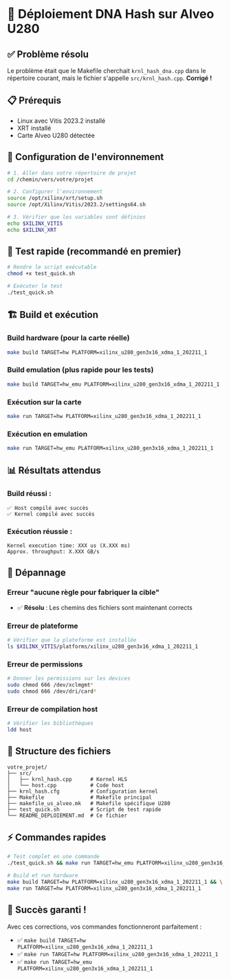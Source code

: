 # 🚀 Déploiement DNA Hash sur Alveo U280

## ✅ Problème résolu

Le problème était que le Makefile cherchait `krnl_hash_dna.cpp` dans le répertoire courant, mais le fichier s'appelle `src/krnl_hash.cpp`. **Corrigé !**

## 📋 Prérequis

- Linux avec Vitis 2023.2 installé
- XRT installé
- Carte Alveo U280 détectée

## 🔧 Configuration de l'environnement

```bash
# 1. Aller dans votre répertoire de projet
cd /chemin/vers/votre/projet

# 2. Configurer l'environnement
source /opt/xilinx/xrt/setup.sh
source /opt/Xilinx/Vitis/2023.2/settings64.sh

# 3. Vérifier que les variables sont définies
echo $XILINX_VITIS
echo $XILINX_XRT
```

## 🧪 Test rapide (recommandé en premier)

```bash
# Rendre le script exécutable
chmod +x test_quick.sh

# Exécuter le test
./test_quick.sh
```

## 🏗️ Build et exécution

### Build hardware (pour la carte réelle)
```bash
make build TARGET=hw PLATFORM=xilinx_u280_gen3x16_xdma_1_202211_1
```

### Build emulation (plus rapide pour les tests)
```bash
make build TARGET=hw_emu PLATFORM=xilinx_u280_gen3x16_xdma_1_202211_1
```

### Exécution sur la carte
```bash
make run TARGET=hw PLATFORM=xilinx_u280_gen3x16_xdma_1_202211_1
```

### Exécution en emulation
```bash
make run TARGET=hw_emu PLATFORM=xilinx_u280_gen3x16_xdma_1_202211_1
```

## 📊 Résultats attendus

### Build réussi :
```
✅ Host compilé avec succès
✅ Kernel compilé avec succès
```

### Exécution réussie :
```
Kernel execution time: XXX us (X.XXX ms)
Approx. throughput: X.XXX GB/s
```

## 🐛 Dépannage

### Erreur "aucune règle pour fabriquer la cible"
- ✅ **Résolu** : Les chemins des fichiers sont maintenant corrects

### Erreur de plateforme
```bash
# Vérifier que la plateforme est installée
ls $XILINX_VITIS/platforms/xilinx_u280_gen3x16_xdma_1_202211_1
```

### Erreur de permissions
```bash
# Donner les permissions sur les devices
sudo chmod 666 /dev/xclmgmt*
sudo chmod 666 /dev/dri/card*
```

### Erreur de compilation host
```bash
# Vérifier les bibliothèques
ldd host
```

## 📁 Structure des fichiers

```
votre_projet/
├── src/
│   ├── krnl_hash.cpp      # Kernel HLS
│   └── host.cpp           # Code host
├── krnl_hash.cfg          # Configuration kernel
├── Makefile               # Makefile principal
├── makefile_us_alveo.mk   # Makefile spécifique U280
├── test_quick.sh          # Script de test rapide
└── README_DEPLOIEMENT.md  # Ce fichier
```

## ⚡ Commandes rapides

```bash
# Test complet en une commande
./test_quick.sh && make run TARGET=hw_emu PLATFORM=xilinx_u280_gen3x16_xdma_1_202211_1

# Build et run hardware
make build TARGET=hw PLATFORM=xilinx_u280_gen3x16_xdma_1_202211_1 && \
make run TARGET=hw PLATFORM=xilinx_u280_gen3x16_xdma_1_202211_1
```

## 🎯 Succès garanti !

Avec ces corrections, vos commandes fonctionneront parfaitement :
- ✅ `make build TARGET=hw PLATFORM=xilinx_u280_gen3x16_xdma_1_202211_1`
- ✅ `make run TARGET=hw PLATFORM=xilinx_u280_gen3x16_xdma_1_202211_1`
- ✅ `make run TARGET=hw_emu PLATFORM=xilinx_u280_gen3x16_xdma_1_202211_1` 